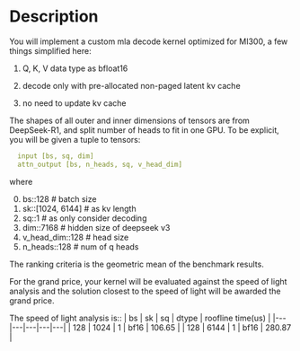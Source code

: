 # Description

You will implement a custom mla decode kernel optimized for MI300, a few things simplified here:

1. Q, K, V data type as bfloat16
  
2. decode only with pre-allocated non-paged latent kv cache

3. no need to update kv cache

The shapes of all outer and inner dimensions of tensors are from DeepSeek-R1, and split number of heads to fit in one GPU. 
To be explicit, you will be given a tuple to tensors:

```yml
  input [bs, sq, dim]
  attn_output [bs, n_heads, sq, v_head_dim]
``` 

  where 

  0. bs::128 # batch size
  1. sk::[1024, 6144] # as kv length
  2. sq::1 # as only consider decoding
  3. dim::7168 # hidden size of deepseek v3
  4. v_head_dim::128 # head size
  5. n_heads::128 # num of q heads

  The ranking criteria is the geometric mean of the benchmark results.

  For the grand price, your kernel will be evaluated against the speed of light analysis
  and the solution closest to the speed of light will be awarded the grand price.
 
  The speed of light analysis is::
  | bs | sk | sq | dtype |  roofline time(us) |
  |---|---|---|---|---|
  | 128 | 1024 | 1 | bf16 | 106.65 |
  | 128 | 6144 | 1 | bf16 | 280.87 | 
